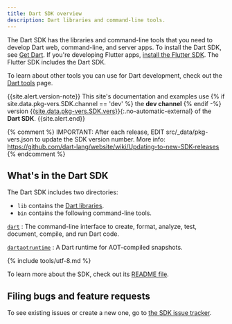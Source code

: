 ```yaml
---
title: Dart SDK overview
description: Dart libraries and command-line tools.
---
```


The Dart SDK has the libraries and command-line tools that you need to develop
Dart web, command-line, and server apps.
To install the Dart SDK, see [Get Dart](/get-dart).
If you're developing Flutter apps, [install the Flutter SDK][flutter].
The Flutter SDK includes the Dart SDK.

To learn about other tools you can use for Dart development,
check out the [Dart tools](/tools) page.

{{site.alert.version-note}}
  This site's documentation and examples use
  {% if site.data.pkg-vers.SDK.channel == 'dev' %} the **dev channel** {% endif -%}
  version [{{site.data.pkg-vers.SDK.vers}}][site SDK version]{:.no-automatic-external}
  of the **Dart SDK**.
{{site.alert.end}}

{% comment %}
  IMPORTANT: After each release, EDIT src/_data/pkg-vers.json
  to update the SDK version number.
  More info: https://github.com/dart-lang/website/wiki/Updating-to-new-SDK-releases
{% endcomment %}

## What's in the Dart SDK

The Dart SDK includes two directories:

* `lib` contains the [Dart libraries][].
* `bin` contains the following command-line tools.

[`dart`](/tools/dart-tool)
: The command-line interface to create, format, analyze, test,
  document, compile, and run Dart code.
  
[`dartaotruntime`](/tools/dartaotruntime)
: A Dart runtime for AOT-compiled snapshots.

{% include tools/utf-8.md %}

To learn more about the SDK, check out its [README file][readme].

## Filing bugs and feature requests

To see existing issues or create a new one,
go to [the SDK issue tracker][sdk-issues].

[Dart libraries]: /libraries
[flutter]: https://flutter.dev/docs/get-started/install
[site SDK version]: {{site.dart-api}}/{{site.data.pkg-vers.SDK.channel}}/{{site.data.pkg-vers.SDK.vers}}/index.html
[readme]: ({{site.gh-dart.sdk}}/blob/main/README.dart-sdk)
[sdk-issues]: ({{site.gh-dart.sdk}}/issues)
